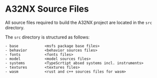 # A32NX Source Files

All source files required to build the A32NX project are located in the `src` directory. 

The `src` directory is structured as follows:

```
- base            <msfs package base files>
- behavior        <behavior sources files>
- fonts           <fonts files>
- model           <model sources files>
- systems         <TypeScrtipt absed systems incl. instruments>
- textures        <textures files>
- wasm            <rust and c++ sources files for wasm>
```
